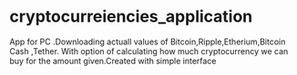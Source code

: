 # cryptocurreiencies_application
App for PC .Downloading actuall values of Bitcoin,Ripple,Etherium,Bitcoin Cash ,Tether. With option of calculating how much cryptocurrency we can buy for the amount given.Created with simple interface
